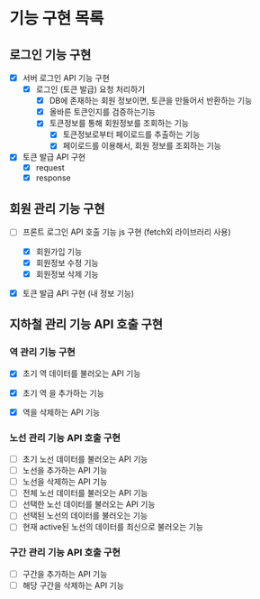 # 기능 구현 목록

## 로그인 기능 구현
- [x] 서버 로그인 API 기능 구현
  - [x] 로그인 (토큰 발급) 요청 처리하기
    - [x] DB에 존재하는 회원 정보이면, 토큰을 만들어서 반환하는 기능
    - [x] 올바른 토큰인지를 검증하는기능
    - [x] 토큰정보를 통해 회원정보를 조회하는 기능
      - [x] 토큰정보로부터 페이로드를 추출하는 기능
      - [x] 페이로드를 이용해서, 회원 정보를 조회하는 기능

- [x] 토큰 발급 API 구현
    - [x] request
    - [x] response

## 회원 관리 기능 구현
- [ ] 프론트 로그인 API 호출 기능 js 구현 (fetch외 라이브러리 사용)
  - [x] 회원가입 기능
  - [x] 회원정보 수정 기능
  - [x] 회원정보 삭제 기능
- [x] 토큰 발급 API 구현 (내 정보 기능)


## 지하철 관리 기능 API 호출 구현
### 역 관리 기능 구현
- [x] 초기 역 데이터를 불러오는 API 기능
- [x] 초기 역 을 추가하는 기능
- [x] 역을 삭제하는 API 기능


### 노선 관리 기능 API 호출 구현
- [ ] 초기 노선 데이터를 불러오는 API 기능
- [ ] 노선을 추가하는 API 기능
- [ ] 노선을 삭제하는 API 기능
- [ ] 전체 노선 데이터를 불러오는 API 기능
- [ ] 선택한 노선 데이터를 불러오는 API 기능
- [ ] 선택된 노선의 데이터를 불러오는 기능
- [ ] 현재 active된 노선의 데이터를 최신으로 불러오는 기능

### 구간 관리 기능 API 호출 구현
- [ ] 구간을 추가하는 API 기능
- [ ] 해당 구간을 삭제하는 API 기능